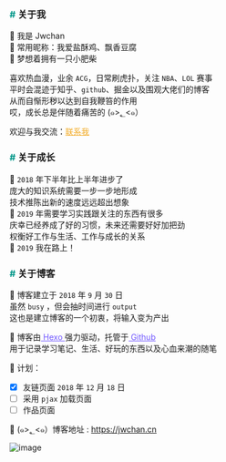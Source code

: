 ### <span style="color:#009688"># </span>关于我
🍭 我是 Jwchan  
🍭 常用昵称：我爱盐酥鸡、飘香豆腐  
🍭 梦想着拥有一只小肥柴  

喜欢热血漫，业余 `ACG`，日常刷虎扑，关注 `NBA`、`LOL` 赛事  
平时会混迹于知乎、`github`、掘金以及围观大佬们的博客  
从而自惭形秽以达到自我鞭笞的作用  
哎，成长总是伴随着痛苦的 (๑>؂<๑）    

<span style="color:#181818;">欢迎与我交流：<a style="color:#F2AA24;" href="http://wpa.qq.com/msgrd?v=3&uin=741755613&site=qq&menu=yes">联系我</a></span>
### <span style="color:#009688"># </span>关于成长
🎨  `2018` 年下半年比上半年进步了  
庞大的知识系统需要一步一步地形成  
技术推陈出新的速度远远超出想象  
🎨  `2019` 年需要学习实践跟关注的东西有很多  
庆幸已经养成了好的习惯，未来还需要好好加把劲  
权衡好工作与生活、工作与成长的关系  
🚀 `2019` 我在路上！

### <span style="color:#009688"># </span>关于博客
🍭 博客建立于 `2018` 年 `9` 月 `30` 日  
虽然 `busy` ，但会抽时间进行 `output`   
这也是建立博客的一个初衷，将输入变为产出  

🍭 博客由<a style="color:#7057ff;" href="https://hexo.io" target="_blank"> Hexo </a>强力驱动，托管于<a style="color:#7057ff;" href="https://github.com/jwchan1996" target="_blank"> Github </a>  
用于记录学习笔记、生活、好玩的东西以及心血来潮的随笔

📝 计划：
- [x] 友链页面 `2018` 年 `12` 月 `18` 日
- [ ] 采用 `pjax` 加载页面 
- [ ] 作品页面 

🥘 (๑>؂<๑）博客地址 : <a style="color:#7057ff;" href="https://jwchan.cn" target="_blank"> https://jwchan.cn </a>

![image](https://jwchan.cn/images/background_header.png)